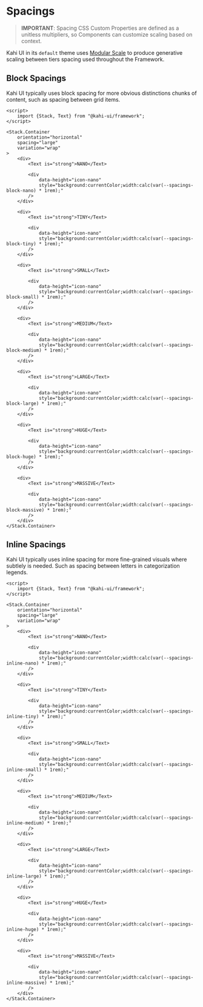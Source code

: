 # Spacings

> **IMPORTANT**: Spacing CSS Custom Properties are defined as a unitless multipliers, so Components can customize scaling based on context.

Kahi UI in its `default` theme uses [Modular Scale](https://www.modularscale.com) to produce generative scaling between tiers spacing used throughout the Framework.

## Block Spacings

Kahi UI typically uses block spacing for more obvious distinctions chunks of content, such as spacing between grid items.

```svelte {title="Spacings Block Spacings" mode="repl"}
<script>
    import {Stack, Text} from "@kahi-ui/framework";
</script>

<Stack.Container
    orientation="horizontal"
    spacing="large"
    variation="wrap"
>
    <div>
        <Text is="strong">NANO</Text>

        <div
            data-height="icon-nano"
            style="background:currentColor;width:calc(var(--spacings-block-nano) * 1rem);"
        />
    </div>

    <div>
        <Text is="strong">TINY</Text>

        <div
            data-height="icon-nano"
            style="background:currentColor;width:calc(var(--spacings-block-tiny) * 1rem);"
        />
    </div>

    <div>
        <Text is="strong">SMALL</Text>

        <div
            data-height="icon-nano"
            style="background:currentColor;width:calc(var(--spacings-block-small) * 1rem);"
        />
    </div>

    <div>
        <Text is="strong">MEDIUM</Text>

        <div
            data-height="icon-nano"
            style="background:currentColor;width:calc(var(--spacings-block-medium) * 1rem);"
        />
    </div>

    <div>
        <Text is="strong">LARGE</Text>

        <div
            data-height="icon-nano"
            style="background:currentColor;width:calc(var(--spacings-block-large) * 1rem);"
        />
    </div>

    <div>
        <Text is="strong">HUGE</Text>

        <div
            data-height="icon-nano"
            style="background:currentColor;width:calc(var(--spacings-block-huge) * 1rem);"
        />
    </div>

    <div>
        <Text is="strong">MASSIVE</Text>

        <div
            data-height="icon-nano"
            style="background:currentColor;width:calc(var(--spacings-block-massive) * 1rem);"
        />
    </div>
</Stack.Container>
```

## Inline Spacings

Kahi UI typically uses inline spacing for more fine-grained visuals where subtlely is needed. Such as spacing between letters in categorization legends.

```svelte {title="Spacings Inline Spacings" mode="repl"}
<script>
    import {Stack, Text} from "@kahi-ui/framework";
</script>

<Stack.Container
    orientation="horizontal"
    spacing="large"
    variation="wrap"
>
    <div>
        <Text is="strong">NANO</Text>

        <div
            data-height="icon-nano"
            style="background:currentColor;width:calc(var(--spacings-inline-nano) * 1rem);"
        />
    </div>

    <div>
        <Text is="strong">TINY</Text>

        <div
            data-height="icon-nano"
            style="background:currentColor;width:calc(var(--spacings-inline-tiny) * 1rem);"
        />
    </div>

    <div>
        <Text is="strong">SMALL</Text>

        <div
            data-height="icon-nano"
            style="background:currentColor;width:calc(var(--spacings-inline-small) * 1rem);"
        />
    </div>

    <div>
        <Text is="strong">MEDIUM</Text>

        <div
            data-height="icon-nano"
            style="background:currentColor;width:calc(var(--spacings-inline-medium) * 1rem);"
        />
    </div>

    <div>
        <Text is="strong">LARGE</Text>

        <div
            data-height="icon-nano"
            style="background:currentColor;width:calc(var(--spacings-inline-large) * 1rem);"
        />
    </div>

    <div>
        <Text is="strong">HUGE</Text>

        <div
            data-height="icon-nano"
            style="background:currentColor;width:calc(var(--spacings-inline-huge) * 1rem);"
        />
    </div>

    <div>
        <Text is="strong">MASSIVE</Text>

        <div
            data-height="icon-nano"
            style="background:currentColor;width:calc(var(--spacings-inline-massive) * 1rem);"
        />
    </div>
</Stack.Container>
```
